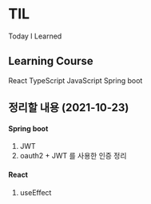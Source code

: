 # TIL
Today I Learned


## Learning Course

React
TypeScript
JavaScript
Spring boot


## 정리할 내용 (2021-10-23)

#### Spring boot
1. JWT
2. oauth2 + JWT 를 사용한 인증 정리 

#### React
1. useEffect
